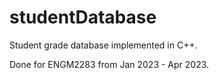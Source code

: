# studentDatabase
Student grade database implemented in C++.

Done for ENGM2283 from Jan 2023 - Apr 2023. 
